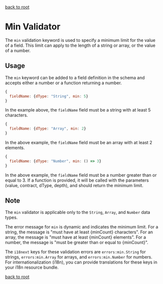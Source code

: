 [back to root](../../README.md#Documentation)

# Min Validator

The `min` validation keyword is used to specify a minimum limit for the value of a field. This limit can apply to the length of a string or array, or the value of a number.

## Usage

The `min` keyword can be added to a field definition in the schema and accepts either a number or a function returning a number.

```javascript
{
  fieldName: {dType: "String", min: 5}
}
```

In the example above, the `fieldName` field must be a string with at least 5 characters.

```javascript
{
  fieldName: {dType: "Array", min: 2}
}
```

In the above example, the `fieldName` field must be an array with at least 2 elements.

```javascript
{
  fieldName: {dType: "Number", min: () => 3}
}
```

In the above example, the `fieldName` field must be a number greater than or equal to 3. If a function is provided, it will be called with the parameters (value, contract, dType, depth), and should return the minimum limit.

## Note

The `min` validator is applicable only to the `String`, `Array`, and `Number` data types.

The error message for `min` is dynamic and indicates the minimum limit. For a string, the message is "must have at least {minCount} characters". For an array, the message is "must have at least {minCount} elements". For a number, the message is "must be greater than or equal to {minCount}".

The `i18next` keys for these validation errors are `errors:min.String` for strings, `errors:min.Array` for arrays, and `errors:min.Number` for numbers. For internationalization (i18n), you can provide translations for these keys in your i18n resource bundle.

[back to root](../../README.md#Documentation)
